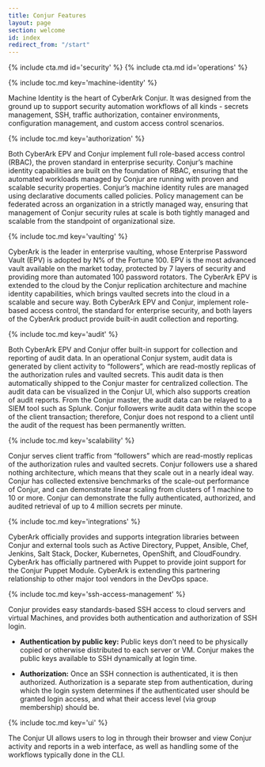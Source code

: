 ```yaml
---
title: Conjur Features
layout: page
section: welcome
id: index
redirect_from: "/start"
---
```


<div class="row equal">
    {% include cta.md id='security' %}
    {% include cta.md id='operations' %}
</div>

{% include toc.md key='machine-identity' %}

Machine Identity is the heart of CyberArk Conjur. It was designed from the ground up to support security automation workflows of all kinds - secrets management, SSH, traffic authorization, container environments, configuration management, and custom access control scenarios.

{% include toc.md key='authorization' %}

Both CyberArk EPV and Conjur implement full role-based access control (RBAC), the proven standard in enterprise security. Conjur’s machine identity capabilities are built on the foundation of RBAC, ensuring that the automated workloads managed by Conjur are running with proven and scalable security properties. Conjur’s machine identity rules are managed using declarative documents called policies. Policy management can be federated across an organization in a strictly managed way, ensuring that management of Conjur security rules at scale is both tightly managed and scalable from the standpoint of organizational size.

{% include toc.md key='vaulting' %}

CyberArk is the leader in enterprise vaulting, whose Enterprise Password Vault (EPV) is adopted by N% of the Fortune 100. EPV is the most advanced vault available on the market today, protected by 7 layers of security and providing more than automated 100 password rotators. The CyberArk EPV is extended to the cloud by the Conjur replication architecture and machine identity capabilities, which brings vaulted secrets into the cloud in a scalable and secure way. Both CyberArk EPV and Conjur, implement role-based access control, the standard for enterprise security, and both layers of the CyberArk product provide built-in audit collection and reporting.

{% include toc.md key='audit' %}

Both CyberArk EPV and Conjur offer built-in support for collection and reporting of audit data. In an operational Conjur system, audit data is generated by client activity to “followers”, which are read-mostly replicas of the authorization rules and vaulted secrets. This audit data is then automatically shipped to the Conjur master for centralized collection. The audit data can be visualized in the Conjur UI, which also supports creation of audit reports. From the Conjur master, the audit data can be relayed to a SIEM tool such as Splunk. Conjur followers write audit data within the scope of the client transaction; therefore, Conjur does not respond to a client until the audit of the request has been permanently written.

{% include toc.md key='scalability' %}

Conjur serves client traffic from “followers” which are read-mostly replicas of the authorization rules and vaulted secrets. Conjur followers use a shared nothing architecture, which means that they scale out in a nearly ideal way. Conjur has collected extensive benchmarks of the scale-out performance of Conjur, and can demonstrate linear scaling from clusters of 1 machine to 10 or more. Conjur can demonstrate the fully authenticated, authorized, and audited retrieval of up to 4 million secrets per minute.

{% include toc.md key='integrations' %}

CyberArk officially provides and supports integration libraries between Conjur and external tools such as Active Directory, Puppet, Ansible, Chef, Jenkins, Salt Stack, Docker, Kubernetes, OpenShift, and CloudFoundry. CyberArk has officially partnered with Puppet to provide joint support for the Conjur Puppet Module. CyberArk is extending this partnering relationship to other major tool vendors in the DevOps space.

{% include toc.md key='ssh-access-management' %}

Conjur provides easy standards-based SSH access to cloud servers and virtual Machines, and provides both authentication and authorization of SSH login.

* __Authentication by public key:__ Public keys don’t need to be physically copied or otherwise distributed to each server or VM. Conjur makes the public keys available to SSH dynamically at login time.

* __Authorization:__ Once an SSH connection is authenticated, it is then authorized. Authorization is a separate step from authentication, during which the login system determines if the authenticated user should be granted login access, and what their access level (via group membership) should be.

{% include toc.md key='ui' %}

The Conjur UI allows users to log in through their browser and view Conjur activity and reports in a web interface, as well as handling some of the workflows typically done in the CLI.
